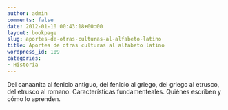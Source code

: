 ```yaml
---
author: admin
comments: false
date: 2012-01-10 00:43:18+00:00
layout: bookpage
slug: aportes-de-otras-culturas-al-alfabeto-latino
title: Aportes de otras culturas al alfabeto latino
wordpress_id: 109
categories:
- Historia
---
```


Del canaanita al fenicio antiguo, del fenicio al griego, del griego al etrusco, del etrusco al romano. Características fundamenteales. Quiénes escriben y cómo lo aprenden.
